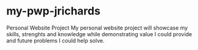 # my-pwp-jrichards
Personal Website Project
My personal website project will showcase my skills, strenghts and knowledge while demonstrating value I could provide and future problems I could help solve.

